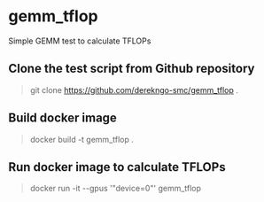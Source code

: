 # gemm_tflop
Simple GEMM test to calculate TFLOPs

## Clone the test script from Github repository

> git clone https://github.com/derekngo-smc/gemm_tflop .

## Build docker image

> docker build -t gemm_tflop .


## Run docker image to calculate TFLOPs

> docker run -it --gpus '"device=0"' gemm_tflop
